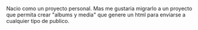 Nacio como un proyecto personal. Mas me gustaria migrarlo a un proyecto que permita crear "albums y media" que genere un html para enviarse a cualquier tipo de publico. 
